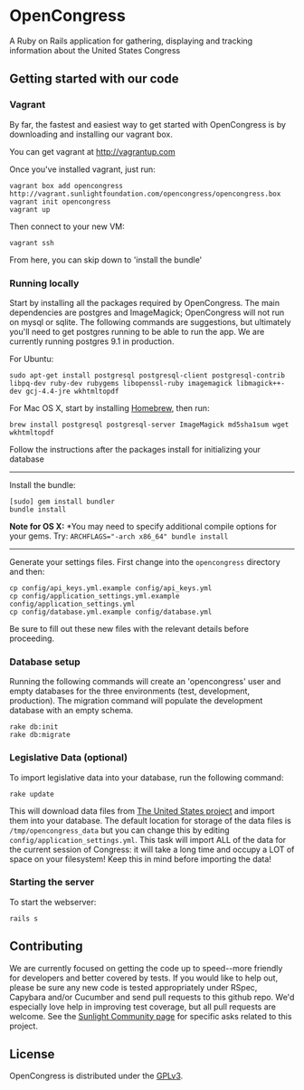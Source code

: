 # OpenCongress
A Ruby on Rails application for gathering, displaying and tracking information about the United States Congress


## Getting started with our code

### Vagrant

By far, the fastest and easiest way to get started with OpenCongress is by downloading and installing our vagrant box.

You can get vagrant at <http://vagrantup.com>

Once you've installed vagrant, just run:

    vagrant box add opencongress http://vagrant.sunlightfoundation.com/opencongress/opencongress.box
    vagrant init opencongress
    vagrant up

Then connect to your new VM:

    vagrant ssh

From here, you can skip down to 'install the bundle'

### Running locally

Start by installing all the packages required by OpenCongress.  The main
dependencies are postgres and ImageMagick; OpenCongress will not run on
mysql or sqlite.  The following commands are suggestions, but ultimately
you'll need to get postgres running to be able to run the app.  We are
currently running postgres 9.1 in production.

For Ubuntu:

    sudo apt-get install postgresql postgresql-client postgresql-contrib libpq-dev ruby-dev rubygems libopenssl-ruby imagemagick libmagick++-dev gcj-4.4-jre wkhtmltopdf

For Mac OS X, start by installing [Homebrew](http://mxcl.github.io/homebrew/),
then run:

    brew install postgresql postgresql-server ImageMagick md5sha1sum wget wkhtmltopdf

Follow the instructions after the packages install for initializing your database

---

Install the bundle:

    [sudo] gem install bundler
    bundle install


__Note for OS X:__ *You may need to specify additional compile options
for your gems. Try: `ARCHFLAGS="-arch x86_64" bundle install`


---

Generate your settings files. First change into the `opencongress` directory and then:

    cp config/api_keys.yml.example config/api_keys.yml
    cp config/application_settings.yml.example config/application_settings.yml
    cp config/database.yml.example config/database.yml

Be sure to fill out these new files with the relevant details before proceeding.


### Database setup

Running the following commands will create an 'opencongress' user and
empty databases for the three environments (test, development,
production).  The migration command will populate the development
database with an empty schema.

    rake db:init
    rake db:migrate

### Legislative Data (optional)

To import legislative data into your database, run the following command:

    rake update

This will download data files from [The United States project](http://github.com/unitedstates) and
import them into your database.  The default location for storage of
the data files is `/tmp/opencongress_data` but you can change this by
editing `config/application_settings.yml`.  This task will import ALL
of the data for the current session of Congress: it will take a long
time and occupy a LOT of space on your filesystem!  Keep this in mind
before importing the data!

### Starting the server

To start the webserver:

    rails s

## Contributing

We are currently focused on getting the code up to speed--more friendly for developers and better covered by tests. If you would like to help out, please be sure any new code is tested appropriately under RSpec, Capybara and/or Cucumber and send pull requests to this github repo. We'd especially love help in improving test coverage, but all pull requests are welcome. See the [Sunlight Community page](http://sunlightfoundation.com/api/community/) for specific asks related to this project.

## License

OpenCongress is distributed under the [GPLv3](http://opensource.org/licenses/GPL-3.0).
